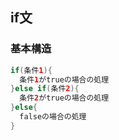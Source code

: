 ## if文

### 基本構造
```java
if(条件1){
  条件1がtrueの場合の処理
}else if(条件2){
  条件2がtrueの場合の処理
}else{
  falseの場合の処理
}
```